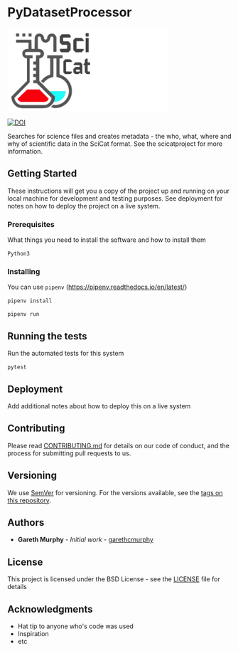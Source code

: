 # PyDatasetProcessor

![scicat-logo.png](./scicat-logo.png)

[![DOI](https://zenodo.org/badge/136446750.svg)](https://zenodo.org/badge/latestdoi/136446750)


Searches for science files and creates metadata - the who, what, where and why of scientific data in the SciCat format.
See the scicatproject for more information. 

## Getting Started

These instructions will get you a copy of the project up and running on your local machine for development and testing purposes. See deployment for notes on how to deploy the project on a live system.

### Prerequisites

What things you need to install the software and how to install them

```
Python3
```

### Installing

You can use `pipenv` (https://pipenv.readthedocs.io/en/latest/)

```
pipenv install
```

```
pipenv run 
```


## Running the tests

Run the automated tests for this system


```
pytest
```


## Deployment

Add additional notes about how to deploy this on a live system


## Contributing

Please read [CONTRIBUTING.md](https://gist.github.com/PurpleBooth/b24679402957c63ec426) for details on our code of conduct, and the process for submitting pull requests to us.

## Versioning

We use [SemVer](http://semver.org/) for versioning. For the versions available, see the [tags on this repository](https://github.com/garethcmurphy/PyMetadataCREATOR/tags). 

## Authors

* **Gareth Murphy** - *Initial work* - [garethcmurphy](https://github.com/garethcmurphy)

## License

This project is licensed under the BSD License - see the [LICENSE](LICENSE) file for details

## Acknowledgments

* Hat tip to anyone who's code was used
* Inspiration
* etc

